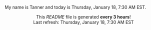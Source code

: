 My name is Tanner and today is Thursday, January 18, 7:30 AM EST.

<p align="center">This <i>README</i> file is generated <b>every 3 hours</b>!</br>Last refresh: Thursday, January 18, 7:30 AM EST<br /></p>
